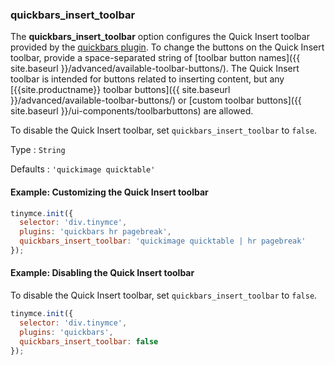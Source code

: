 ### quickbars_insert_toolbar

The **quickbars_insert_toolbar** option configures the Quick Insert toolbar provided by the [quickbars plugin]({{site.baseurl}}/plugins/opensource/quickbars). To change the buttons on the Quick Insert toolbar, provide a space-separated string of [toolbar button names]({{ site.baseurl }}/advanced/available-toolbar-buttons/). The Quick Insert toolbar is intended for buttons related to inserting content, but any [{{site.productname}} toolbar buttons]({{ site.baseurl }}/advanced/available-toolbar-buttons/) or [custom toolbar buttons]({{ site.baseurl }}/ui-components/toolbarbuttons) are allowed.

To disable the Quick Insert toolbar, set `quickbars_insert_toolbar` to `false`.

Type
: `String`

Defaults
: `'quickimage quicktable'`

#### Example: Customizing the Quick Insert toolbar

```js
tinymce.init({
  selector: 'div.tinymce',
  plugins: 'quickbars hr pagebreak',
  quickbars_insert_toolbar: 'quickimage quicktable | hr pagebreak'
});
```

#### Example: Disabling the Quick Insert toolbar

To disable the Quick Insert toolbar, set `quickbars_insert_toolbar` to `false`.

```js
tinymce.init({
  selector: 'div.tinymce',
  plugins: 'quickbars',
  quickbars_insert_toolbar: false
});
```
